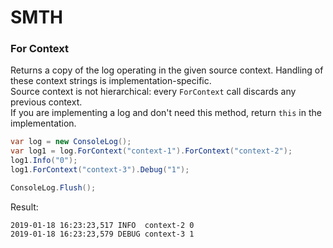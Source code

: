# SMTH

### For Context

Returns a copy of the log operating in the given source context. Handling of these context strings is implementation-specific.  
Source context is not hierarchical: every `ForContext` call discards any previous context.  
If you are implementing a log and don't need this method, return `this` in the implementation.

```csharp
var log = new ConsoleLog();
var log1 = log.ForContext("context-1").ForContext("context-2");
log1.Info("0");
log1.ForContext("context-3").Debug("1");

ConsoleLog.Flush();
```

Result:

```aspnet
2019-01-18 16:23:23,517 INFO  context-2 0
2019-01-18 16:23:23,579 DEBUG context-3 1
```

